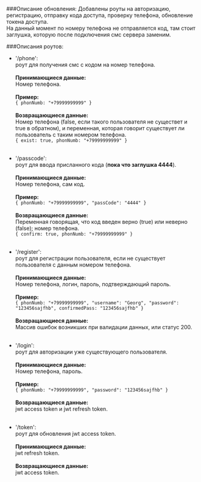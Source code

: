 ###Описание обновления:
Добавлены роуты на авторизацию, регистрацию, отправку кода доступа, проверку телефона, обновление токена доступа. <br/>
На данный момент по номеру телефона не отправляется код, там стоит заглушка, которую после 
подключения смс сервера заменим.

###Описания роутов:
* '/phone': <br/>
  роут для получения смс с кодом на номер телефона.<br/><br/>
  **Принимающиеся данные:**<br/>
  Номер телефона.<br/><br/>
  **Пример:**<br/>
  `{ phonNumb: "+79999999999" }`<br/><br/>
  **Возвращающиеся данные:**<br/>
  Номер телефона (false, если такого пользователя не существет и true в обратном), и переменная, которая говорит существует ли пользователь с таким номером телефона.<br/>
  `{ exist: true, phonNumb: "+79999999999" }`<br/><br/>

* '/passcode': <br/>
  роут для ввода присланного кода (**пока что заглушка 4444**).<br/><br/>
  **Принимающиеся данные:**<br/>
  Номер телефона, сам код.<br/><br/>
  **Пример:**<br/>
  `{ phonNumb: "+79999999999", "passCode": "4444" }`<br/><br/>
  **Возвращающиеся данные:**<br/>
  Переменная говорящая, что код введен верно (true) или неверно (false); номер телефона.<br/>
  `{ confirm: true, phonNumb: "+79999999999" }`<br/><br/>

* '/register': <br/>
  роут для регистрации пользователя, если не существует пользователя с данным номером телефона.<br/><br/>
  **Принимающиеся данные:**<br/>
  Номер телефона, логин, пароль, подтверждающий пароль.<br/><br/>
  **Пример:**<br/>
  `{ phonNumb: "+79999999999", "username": "Georg", "password": "123456sajfhb", confirmedPass: "123456sajfhb" }`<br/><br/>
  **Возвращающиеся данные:**<br/>
  Массив ошибок возникших при валидации данных, или статус 200.<br/><br/>

* '/login': <br/>
роут для авторизации уже существующего пользователя.<br/><br/>
**Принимающиеся данные:**<br/>
  Номер телефона, пароль.<br/><br/>
**Пример:**<br/>
  `{ phonNumb: "+79999999999", "password": "123456sajfhb" }`<br/><br/>
**Возвращающиеся данные:**<br/>
  jwt access token и jwt refresh token.<br/><br/>

* '/token': <br/>
  роут для обновления jwt access token.<br/><br/>
  **Принимающиеся данные:**<br/>
  jwt refresh token.<br/><br/>
  **Возвращающиеся данные:**<br/>
  jwt access token.<br/><br/>